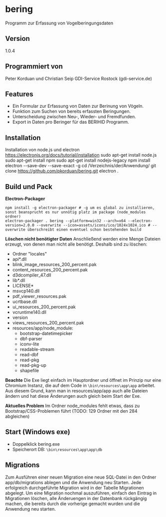 # bering
Programm zur Erfassung von Vogelberingungsdaten

## Version
1.0.4

## Programmiert von
Peter Korduan und Christian Seip
GDI-Service Rostock (gdi-service.de)

## Features
- Ein Formular zur Erfassung von Daten zur Berinung von Vögeln.
- Funktion zum Suchen von bereits erfassten Beringungen.
- Unterscheidung zwischen Neu-, Wieder- und Fremdfunden.
- Export in Daten pro Beringer für das BERIHID Programm.

## Installation
Installation von node.js und electron
https://electronjs.org/docs/tutorial/installation
sudo apt-get install node.js
sudo apt-get install npm
sudo apt-get install nodejs-legacy
npm install electron --save-dev --save-exact -g
cd /Verzeichnis/der/Anwendung/
git clone https://github.com/pkorduan/bering.git
electron .

## Build und Pack
**Electron-Packager**

    npm install -g electron-packager # -g um es global zu installieren, sonst beansprucht es nur unnötig platz im package (node_modules ordner)
    electron-packager . bering --platform=win32 --arch=x64 --electron-version=2.0.0 --overwrite --icon=assets/icons/ico/1024x1024.ico # --overwrite überschreibt einen eventuel schon bestehenden build

**Löschen nicht benötigter Daten**
Anschließend werden eine Menge Dateien erzeugt, von denen man nicht alle benötigt. Deshalb sind zu löschen:
- Ordner "locales"
- api*.dll
- blink_image_resources_200_percent.pak
- content_resources_200_percent.pak
- d3dcompiler_47.dll
- lib*.dll
- LICENSE*
- msvcp140.dll
- pdf_viewer_resources.pak
- ucrtbase.dll
- ui_resources_200_percent.pak
- vcruntime140.dll
- version
- views_resources_200_percent.pak
- resources/app/node_module:
    - bootstrap-datetimepicker
    - dbf-parser
    - iconv-lite
    - readable-stream
    - read-dbf
    - read-pkg
    - read-pkg-up
    - shapefile

**Beachte**
Die Exe liegt einfach im Hauptordner und öffnet im Prinzip nur eine Chromium Instanz, die auf dem Code in `\bin\resources\app\app` arbeitet. Aus diesem Grund, kann man in resources/app/app auch alle Dateien ändern und hat diese Änderungen auch gleich beim Start der Exe.

**Aktuelles Problem**
Im Ordner node_modules fehlt etwas, dass zu Bootstrap/CSS-Problemen führt (TODO: 129 Ordner mit den 284 abgleichen)

## Start (Windows exe)
* Doppelklick bering.exe
* Speicherort DB: `\bin\resources\app\app\db`

## Migrations
Zum Ausführen einer neuen Migration eine neue SQL-Datei in den Ordner app/db/migrations ablegen und die Anwendung neu Starten.
Jede erfolgreich durchgeführte Migration wird in der Tabelle Migrationen abgelegt. Um eine Migration nochmal auszuführen, einfach den Eintrag in Migrationen löschen, alle Änderuengen in der Datenbank rückgängig machen, die bereits durch die vorherige gemacht wurden und die Anwendung neu starten.
